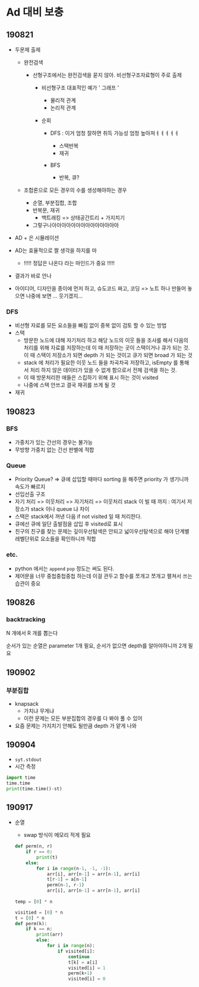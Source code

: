 # Ad 대비 보충

## 190821

-   두문제 출제
    -   완전검색

        -   선형구조에서는 완전검색을 묻지 않아. 비선형구조자료형이 주로 출제

            -   비선형구조 대표적인 예가 ' 그래프 '

                -   물리적 관계
                -   논리적 관계

            -   순회

                -   DFS : 이거 엄청 잘하면 취득 가능성 엄청 높아져ㅕㅕㅕㅕㅕ

                    -   스택반복
                    -   재귀

                -   BFS

                    -   반복, 큐?

                        

    -   조합론으로 모든 경우의 수를 생성해야하는 경우

        -   순열, 부분집합, 조합
        -   반복문, 재귀
            -   백트래킹 => 상태공간트리 + 가지치기
        -   그렇구나아아아아아아아아아아아아아아

-   AD + 은 시뮬레이션

-   AD는 효율적으로 짤 생각을 하지를 마
  
    -   !!!!! 정답은 나온다 라는 마인드가 중요 !!!!!
-   결과가 바로 안나
-   아이디어, 디자인을 종이에 먼저 하고, 슈도코드 짜고, 코딩 => 노트 하나 만들어 놓으면 나중에 보면 ... 웃기겠지...



### DFS

-   비선형 자료를 모든 요소들을 빠짐 없이 중복 없이 검토 할 수 있는 방법
-   스택
    -   방문한 노드에 대해 자기처리 하고 해당 노드의 이웃 들을 조사를 해서 다음의 처리를 위해 자료를 저장하는데 이 때 저장하는 곳이 스택이거나 큐가 되는 것. 이 때 스택이 저장소가 되면 depth 가 되는 것이고 큐가 되면 broad 가 되는 것
    -   stack 에 처리가 필요한 이웃 노드 들을 차곡차곡 저장하고, isEmpty 를 통해서 처리 하지 않은 데이터가 있을 수 없게 함으로서 전체 검색을 하는 것. 
    -   이 때 방문처리한 애들은 스킵하기 위해 표시 하는 것이 visited
    -   나중에 스택 안쓰고 결국 재귀를 쓰게 될 것
-   재귀



## 190823

### BFS

-   가중치가 있는 간선의 경우는 불가능
-   무방향 가중치 없는 간선 판별에 적합



### Queue

-   Priority Queue? => 큐에 삽입할 때마다 sorting 을 해주면 priority 가 생기니까 속도가 빠르지
-   선입선출 구조
-   자기 처리 => 이웃처리 => 자기처리 => 이웃처리 stack 이 빌 때 까지 : 여기서 저장소가 stack 이나 queue 냐 차이
-   스택은 stack에서 꺼낸 다음 if not visited 일 때 처리한다.
-   큐에선 큐에 일단 출발점을 삽입 후 visited로 표시
-   친구의 친구를 찾는 문제는 깊이우선탐색은 안되고 넓이우선탐색으로 해야 단계별 레벨단위로 요소들을 확인하니까 적합



### etc.

-   python 에서는 ``append`` `pop` 정도는 써도 된다.
-   제어문을 너무 중첩중첩중첩 하는데 이걸 관두고 함수를 쪼개고 쪼개고 펼쳐서 쓰는 습관이 중요



## 190826

### backtracking

N 개에서 R 개를 뽑는다

순서가 있는 순열은 parameter 1개 필요, 순서가 없으면 depth를 알아야하니까 2개 필요



## 190902

### 부분집합

-   knapsack
    -   가치냐 무게냐
    -   이런 문제는 모든 부분집합의 경우를 다 봐야 풀 수 있어
-   요즘 문제는 가지치기 안해도 될만큼 depth 가 얕게 나와



## 190904

-   ``syt.stdout``
-   시간 측정

```python
import time
time.time
print(time.time()-st)
```



## 190917

-   순열

    -   swap 방식이 메모리 적게 필요

    ```python
    def perm(n, r)
    	if r == 0:
            print(t)
        else:
            for i in range(n-1, -1, -1):
                arr[i], arr[n-1] = arr[n-1], arr[i]
                t[r-1] = a[n-1]
                perm(n-1, r-1)
                arr[i], arr[n-1] = arr[n-1], arr[i]
                
    temp = [0] * n
    ```

    ```python
    visitied = [0] * n
    t = [0] * n
    def perm(k):
        if k == n:
            print(arr)
            else:
                for i in range(n):
                    if visited[i]:
                        continue
                        t[k] = a[i]
                        visited[i] = 1
                        perm(k+1)
                        visited[i] = 0
    ```

